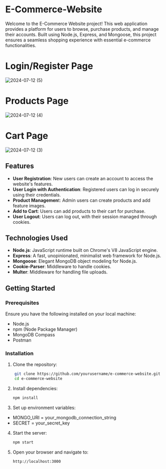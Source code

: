 # E-Commerce-Website

Welcome to the E-Commerce Website project! This web application provides a platform for users to browse, purchase products, and manage their accounts. Built using Node.js, Express, and Mongoose, this project ensures a seamless shopping experience with essential e-commerce functionalities.

# Login/Register Page

![2024-07-12 (5)](https://github.com/user-attachments/assets/2cf210e3-c190-43dc-a770-b0c16aa88a00)

# Products Page

![2024-07-12 (4)](https://github.com/user-attachments/assets/6ef38de7-9d55-4f25-a73c-206457257c64)

# Cart Page

![2024-07-12 (3)](https://github.com/user-attachments/assets/f6b3cd1c-ad60-46a2-9b1e-2c4eebaff87c)

## Features

- **User Registration**: New users can create an account to access the website's features.
- **User Login with Authentication**: Registered users can log in securely using their credentials.
- **Product Managemen**t: Admin users can create products and add feature images.
- **Add to Cart**: Users can add products to their cart for purchase.
- **User Logout**: Users can log out, with their session managed through cookies.

## Technologies Used

- **Node.js**: JavaScript runtime built on Chrome's V8 JavaScript engine.
- **Express**: A fast, unopinionated, minimalist web framework for Node.js.
- **Mongoose**: Elegant MongoDB object modeling for Node.js.
- **Cookie-Parser**: Middleware to handle cookies.
- **Multer**: Middleware for handling file uploads.
  
## Getting Started

### Prerequisites

Ensure you have the following installed on your local machine:

- Node.js
- npm (Node Package Manager)
- MongoDB Compass
- Postman

### Installation

1. Clone the repository:
   
```bash
    git clone https://github.com/yourusername/e-commerce-website.git
    cd e-commerce-website
```
2. Install dependencies:
   
    ```bash
    npm install
    ```
3. Set up environment variables:

- MONGO_URI = your_mongodb_connection_string
- SECRET = your_secret_key
  
4. Start the server:
   
    ```bash
    npm start
    ``` 
5. Open your browser and navigate to:
    ```
    http://localhost:3000
    ```
